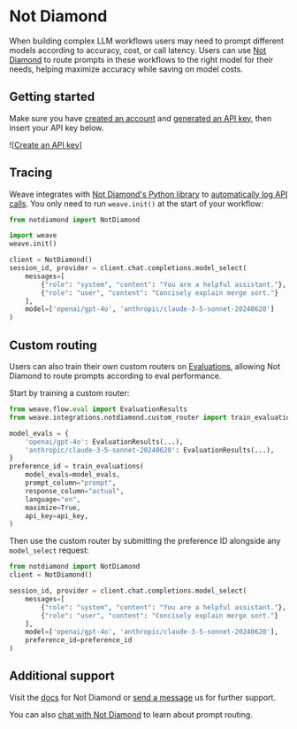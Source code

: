 # Not Diamond

When building complex LLM workflows users may need to prompt different models according to accuracy,
cost, or call latency. Users can use [Not Diamond][nd] to route prompts in these workflows to the
right model for their needs, helping maximize accuracy while saving on model costs.

## Getting started

Make sure you have [created an account][account] and [generated an API key][keys], then insert your API key below.

![[Create an API key](imgs/notdiamond/api-keys.png)]

## Tracing

Weave integrates with [Not Diamond's Python library][python] to [automatically log API calls][ops].
You only need to run `weave.init()` at the start of your workflow:

```python
from notdiamond import NotDiamond

import weave
weave.init()

client = NotDiamond()
session_id, provider = client.chat.completions.model_select(
    messages=[
        {"role": "system", "content": "You are a helpful assistant."},
        {"role": "user", "content": "Concisely explain merge sort."}
    ],
    model=['openai/gpt-4o', 'anthropic/claude-3-5-sonnet-20240620']
)
```

## Custom routing

Users can also train their own custom routers on [Evaluations][evals], allowing Not Diamond to route prompts
according to eval performance.

Start by training a custom router:

```python
from weave.flow.eval import EvaluationResults
from weave.integrations.notdiamond.custom_router import train_evaluations

model_evals = {
    'openai/gpt-4o': EvaluationResults(...),
    'anthropic/claude-3-5-sonnet-20240620': EvaluationResults(...),
}
preference_id = train_evaluations(
    model_evals=model_evals,
    prompt_column="prompt",
    response_column="actual",
    language="en",
    maximize=True,
    api_key=api_key,
)
```

Then use the custom router by submitting the preference ID alongside any `model_select` request:

```python
from notdiamond import NotDiamond
client = NotDiamond()

session_id, provider = client.chat.completions.model_select(
    messages=[
        {"role": "system", "content": "You are a helpful assistant."},
        {"role": "user", "content": "Concisely explain merge sort."}
    ],
    model=['openai/gpt-4o', 'anthropic/claude-3-5-sonnet-20240620'],
    preference_id=preference_id
)
```

## Additional support

Visit the [docs] for Not Diamond or [send a message][support] us for further support.

You can also [chat with Not Diamond][chat] to learn about prompt routing.

[account]: https://app.notdiamond.ai
[chat]: https://chat.notdiamond.ai
[docs]: https://docs.notdiamond.ai
[evals]: ../../guides/core-types/evaluations.md
[keys]: https://app.notdiamond.ai/keys
[nd]: https://www.notdiamond.ai/
[ops]: ../../guides/tracking/ops.md
[python]: https://github.com/Not-Diamond/notdiamond-python
[support]: mailto:support@notdiamond.ai

